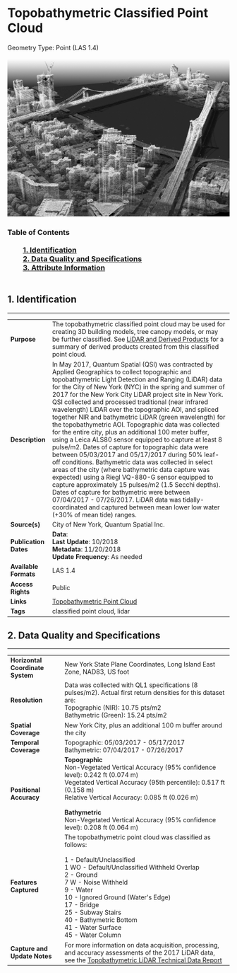 # Topobathymetric Classified Point Cloud
Geometry Type: Point (LAS 1.4)<br><br>![image](https://github.com/CityOfNewYork/nyc-geo-metadata/blob/master/Images/TopobathymetricClassifiedPointCloud.png)

### Table of Contents<br><br>&nbsp;&nbsp;&nbsp;&nbsp;&nbsp;&nbsp;&nbsp;&nbsp;&nbsp;[**1. Identification**](#1-identification)<br>&nbsp;&nbsp;&nbsp;&nbsp;&nbsp;&nbsp;&nbsp;&nbsp;&nbsp;[**2. Data Quality and Specifications**](#2-data-quality-and-specifications)<br>&nbsp;&nbsp;&nbsp;&nbsp;&nbsp;&nbsp;&nbsp;&nbsp;&nbsp;[**3. Attribute Information**](#3-attribute-information)<br><br>
## 1. Identification
---------------------------------------------
|     |     |
| --- | --- |
**Purpose** |The topobathymetric classified point cloud may be used for creating 3D building models, tree canopy models, or may be further classified. See [LiDAR and Derived Products](https://github.com/CityOfNewYork/nyc-geo-metadata/blob/master/Metadata/Metadata_LiDAR_Summary.md) for a summary of derived products created from this classified point cloud. 
**Description** |In May 2017, Quantum Spatial (QSI) was contracted by Applied Geographics to collect topographic and topobathymetric Light Detection and Ranging (LiDAR) data for the City of New York (NYC) in the spring and summer of 2017 for the New York City LiDAR project site in New York. QSI collected and processed traditional (near infrared wavelength) LiDAR over the topographic AOI, and spliced together NIR and bathymetric LiDAR (green wavelength) for the topobathymetric AOI. Topographic data was collected for the entire city, plus an additional 100 meter buffer, using a Leica ALS80 sensor equipped to capture at least 8 pulse/m2. Dates of capture for topographic data were between 05/03/2017 and 05/17/2017 during 50% leaf-off conditions. Bathymetric data was collected in select areas of the city (where bathymetric data capture was expected) using a Riegl VQ-880-G sensor equipped to capture approximately 15 pulses/m2 (1.5 Secchi depths). Dates of capture for bathymetric were between 07/04/2017 - 07/26/2017. LiDAR data was tidally-coordinated and captured between mean lower low water (+30% of mean tide) ranges. 
**Source(s)** |City of New York, Quantum Spatial Inc.
**Publication Dates** |**Data**: <br>**Last Update**: 10/2018<br>**Metadata**: 11/20/2018<br>**Update Frequency**: As needed
**Available Formats** |LAS 1.4
**Access Rights** |Public
**Links** |[Topobathymetric Point Cloud](https://orthos.dhses.ny.gov/?Extent=-9603624.133747088,4774299.7366908705,-7659066.134172721,5795498.434580554&Layers=07_meter_dem_index_usgs,1_meter_dem_index_fema,1_meter_dem_index_usgs,1_meter_dem_index_tidal_water,1_meter_dem_index_hydro_flattened,1_meter_dem_index_usda_utm18n,1_meter_dem_index_usda_utm17n,1_meter_dem_index_nys,2_meter_dem_index_ne_lidar,2_meter_dem_index_nys,2_meter_dem_index_fema,2_meter_dem_index_monroe_county,2_meter_dem_index_tompkins_county,2_meter_dem_index_erie_county&layerGroups=DEMIndexes,Orthoimagery&rightMenu=0)
**Tags** |classified point cloud, lidar
## 2. Data Quality and Specifications
---------------------------------------------
|     |     |
| --- | --- |
**Horizontal Coordinate System** |New York State Plane Coordinates, Long Island East Zone, NAD83, US foot
**Resolution** |Data was collected with QL1 specifications (8 pulses/m2). Actual first return densities for this dataset are: <br>Topographic (NIR): 10.75 pts/m2<br>Bathymetric (Green): 15.24 pts/m2
**Spatial Coverage** |New York City, plus an additional 100 m buffer around the city
**Temporal Coverage** |Topographic: 05/03/2017 - 05/17/2017<br>Bathymetric: 07/04/2017 - 07/26/2017
**Positional Accuracy** |**Topographic**<br>Non-Vegetated Vertical Accuracy (95% confidence level): 0.242 ft (0.074 m)<br>Vegetated Vertical Accuracy (95th percentile): 0.517 ft (0.158 m)<br>Relative Vertical Accuracy: 0.085 ft (0.026 m)<br><br>**Bathymetric**<br>Non-Vegetated Vertical Accuracy (95% confidence level): 0.208 ft (0.064 m)
**Features Captured** |The topobathymetric point cloud was classified as follows: <br><br> 1 - Default/Unclassified<br> 1 WO - Default/Unclassified Withheld Overlap<br> 2 - Ground<br> 7 W - Noise Withheld<br> 9 - Water<br> 10 - Ignored Ground (Water's Edge)<br> 17 - Bridge<br> 25 - Subway Stairs<br> 40 - Bathymetric Bottom<br> 41 - Water Surface<br> 45 - Water Column
**Capture and Update Notes** |For more information on data acquisition, processing, and accuracy assessments of the 2017 LiDAR data, see the [Topobathymetric LiDAR Technical Data Report](https://github.com/CityOfNewYork/nyc-geo-metadata/blob/master/Supplemental/New_York_City_2017_Topobathymetric_LiDAR_Report.pdf)
